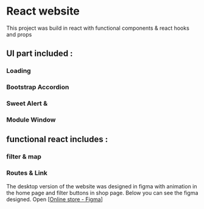 # React website 

This project was build in react with functional components & react hooks and props
## UI part included :
### Loading
### Bootstrap Accordion
### Sweet Alert &
### Module Window

## functional react includes :
### filter & map
### Routes & Link 

The desktop version of the website was designed in figma with animation in the home page and filter buttons in shop page.
Below you can see the figma designed.
Open [[Online store - Figma](https://www.figma.com/design/z1PU7tEPILqDR4sTnQl7Zs/Organic-beauty-store---Rodika?node-id=0-1&t=igFbgdqai7Q5IxOY-1)]
